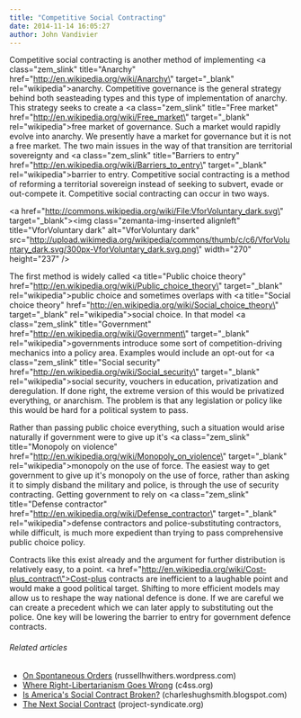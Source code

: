 ```yaml
---
title: "Competitive Social Contracting"
date: 2014-11-14 16:05:27
author: John Vandivier
---
```




Competitive social contracting is another method of implementing <a class=\"zem_slink\" title=\"Anarchy\" href=\"http://en.wikipedia.org/wiki/Anarchy\" target=\"_blank\" rel=\"wikipedia\">anarchy</a>. Competitive governance is the general strategy behind both seasteading types and this type of implementation of anarchy. This strategy seeks to create a <a class=\"zem_slink\" title=\"Free market\" href=\"http://en.wikipedia.org/wiki/Free_market\" target=\"_blank\" rel=\"wikipedia\">free market</a> of governance. Such a market would rapidly evolve into anarchy. We presently have a market for governance but it is not a free market. The two main issues in the way of that transition are territorial sovereignty and <a class=\"zem_slink\" title=\"Barriers to entry\" href=\"http://en.wikipedia.org/wiki/Barriers_to_entry\" target=\"_blank\" rel=\"wikipedia\">barrier to entry</a>. Competitive social contracting is a method of reforming a territorial sovereign instead of seeking to subvert, evade or out-compete it. Competitive social contracting can occur in two ways.

<a href=\"http://commons.wikipedia.org/wiki/File:VforVoluntary_dark.svg\" target=\"_blank\"><img class=\"zemanta-img-inserted alignleft\" title=\"VforVoluntary dark\" alt=\"VforVoluntary dark\" src=\"http://upload.wikimedia.org/wikipedia/commons/thumb/c/c6/VforVoluntary_dark.svg/300px-VforVoluntary_dark.svg.png\" width=\"270\" height=\"237\" /></a>

The first method is widely called <a title=\"Public choice theory\" href=\"http://en.wikipedia.org/wiki/Public_choice_theory\" target=\"_blank\" rel=\"wikipedia\">public choice</a> and sometimes overlaps with <a title=\"Social choice theory\" href=\"http://en.wikipedia.org/wiki/Social_choice_theory\" target=\"_blank\" rel=\"wikipedia\">social choice</a>. In that model <a class=\"zem_slink\" title=\"Government\" href=\"http://en.wikipedia.org/wiki/Government\" target=\"_blank\" rel=\"wikipedia\">governments</a> introduce some sort of competition-driving mechanics into a policy area. Examples would include an opt-out for <a class=\"zem_slink\" title=\"Social security\" href=\"http://en.wikipedia.org/wiki/Social_security\" target=\"_blank\" rel=\"wikipedia\">social security</a>, vouchers in education, privatization and deregulation. If done right, the extreme version of this would be privatized everything, or anarchism. The problem is that any legislation or policy like this would be hard for a political system to pass.

Rather than passing public choice everything, such a situation would arise naturally if government were to give up it's <a class=\"zem_slink\" title=\"Monopoly on violence\" href=\"http://en.wikipedia.org/wiki/Monopoly_on_violence\" target=\"_blank\" rel=\"wikipedia\">monopoly on the use of force</a>. The easiest way to get government to give up it's monopoly on the use of force, rather than asking it to simply disband the military and police, is through the use of security contracting. Getting government to rely on <a class=\"zem_slink\" title=\"Defense contractor\" href=\"http://en.wikipedia.org/wiki/Defense_contractor\" target=\"_blank\" rel=\"wikipedia\">defense contractors</a> and police-substituting contractors, while difficult, is much more expedient than trying to pass comprehensive public choice policy.

Contracts like this exist already and the argument for further distribution is relatively easy, to a point. <a href=\"http://en.wikipedia.org/wiki/Cost-plus_contract\">Cost-plus contracts</a> are inefficient to a laughable point and would make a good political target. Shifting to more efficient models may allow us to reshape the way national defence is done. If we are careful we can create a precedent which we can later apply to substituting out the police. One key will be lowering the barrier to entry for government defence contracts.
<h6 class=\"zemanta-related-title\" style=\"font-size:1em;\">Related articles</h6>
<ul class=\"zemanta-article-ul\">
	<li class=\"zemanta-article-ul-li\"><a href=\"http://russellhwithers.wordpress.com/2013/08/14/on-spontaneous-orders/\" target=\"_blank\">On Spontaneous Orders</a> (russellhwithers.wordpress.com)</li>
	<li class=\"zemanta-article-ul-li\"><a href=\"http://c4ss.org/content/20959\" target=\"_blank\">Where Right-Libertarianism Goes Wrong</a> (c4ss.org)</li>
	<li class=\"zemanta-article-ul-li\"><a href=\"http://charleshughsmith.blogspot.com/2013/07/is-americas-social-contract-broken.html\" target=\"_blank\">Is America's Social Contract Broken?</a> (charleshughsmith.blogspot.com)</li>
	<li class=\"zemanta-article-ul-li\"><a href=\"http://www.project-syndicate.org/commentary/redefining-the-life-of-work-by-kemal-dervi-\" target=\"_blank\">The Next Social Contract</a> (project-syndicate.org)</li>
</ul>
